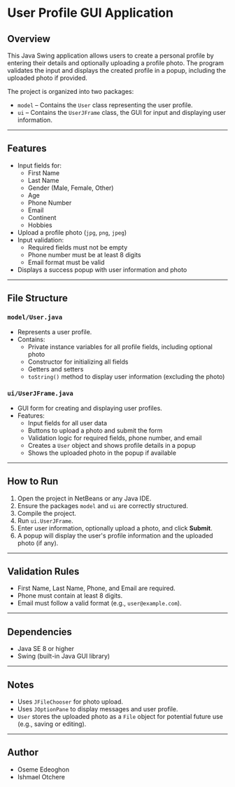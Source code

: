 # User Profile GUI Application

## Overview
This Java Swing application allows users to create a personal profile by entering their details and optionally uploading a profile photo. The program validates the input and displays the created profile in a popup, including the uploaded photo if provided.

The project is organized into two packages:
- `model` – Contains the `User` class representing the user profile.
- `ui` – Contains the `UserJFrame` class, the GUI for input and displaying user information.

---

## Features
- Input fields for:
  - First Name
  - Last Name
  - Gender (Male, Female, Other)
  - Age
  - Phone Number
  - Email
  - Continent
  - Hobbies
- Upload a profile photo (`jpg`, `png`, `jpeg`)
- Input validation:
  - Required fields must not be empty
  - Phone number must be at least 8 digits
  - Email format must be valid
- Displays a success popup with user information and photo

---

## File Structure

### `model/User.java`
- Represents a user profile.
- Contains:
  - Private instance variables for all profile fields, including optional photo
  - Constructor for initializing all fields
  - Getters and setters
  - `toString()` method to display user information (excluding the photo)

### `ui/UserJFrame.java`
- GUI form for creating and displaying user profiles.
- Features:
  - Input fields for all user data
  - Buttons to upload a photo and submit the form
  - Validation logic for required fields, phone number, and email
  - Creates a `User` object and shows profile details in a popup
  - Shows the uploaded photo in the popup if available

---

## How to Run
1. Open the project in NetBeans or any Java IDE.
2. Ensure the packages `model` and `ui` are correctly structured.
3. Compile the project.
4. Run `ui.UserJFrame`.
5. Enter user information, optionally upload a photo, and click **Submit**.
6. A popup will display the user's profile information and the uploaded photo (if any).

---

## Validation Rules
- First Name, Last Name, Phone, and Email are required.
- Phone must contain at least 8 digits.
- Email must follow a valid format (e.g., `user@example.com`).

---

## Dependencies
- Java SE 8 or higher
- Swing (built-in Java GUI library)

---

## Notes
- Uses `JFileChooser` for photo upload.
- Uses `JOptionPane` to display messages and user profile.
- `User` stores the uploaded photo as a `File` object for potential future use (e.g., saving or editing).

---

## Author
- Oseme Edeoghon
- Ishmael Otchere

